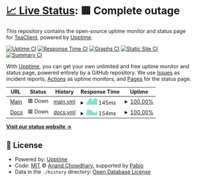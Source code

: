 # [📈 Live Status](https://status.teaclient.net): <!--live status--> **🟥 Complete outage**

This repository contains the open-source uptime monitor and status page for [TeaClient](teaclient.net), powered by [Upptime](https://github.com/upptime/upptime).

[![Uptime CI](https://github.com/TeaClientMC/status/workflows/Uptime%20CI/badge.svg)](https://github.com/TeaClientMC/status/actions?query=workflow%3A%22Uptime+CI%22)
[![Response Time CI](https://github.com/TeaClientMC/status/workflows/Response%20Time%20CI/badge.svg)](https://github.com/TeaClientMC/status/actions?query=workflow%3A%22Response+Time+CI%22)
[![Graphs CI](https://github.com/TeaClientMC/status/workflows/Graphs%20CI/badge.svg)](https://github.com/TeaClientMC/status/actions?query=workflow%3A%22Graphs+CI%22)
[![Static Site CI](https://github.com/TeaClientMC/status/workflows/Static%20Site%20CI/badge.svg)](https://github.com/TeaClientMC/status/actions?query=workflow%3A%22Static+Site+CI%22)
[![Summary CI](https://github.com/TeaClientMC/status/workflows/Summary%20CI/badge.svg)](https://github.com/TeaClientMC/status/actions?query=workflow%3A%22Summary+CI%22)

With [Upptime](https://upptime.js.org), you can get your own unlimited and free uptime monitor and status page, powered entirely by a GitHub repository. We use [Issues](https://github.com/TeaClientMC/status/issues) as incident reports, [Actions](https://github.com/TeaClientMC/status/actions) as uptime monitors, and [Pages](https://status.teaclient.net) for the status page.

<!--start: status pages-->
<!-- This summary is generated by Upptime (https://github.com/upptime/upptime) -->
<!-- Do not edit this manually, your changes will be overwritten -->
<!-- prettier-ignore -->
| URL | Status | History | Response Time | Uptime |
| --- | ------ | ------- | ------------- | ------ |
| <img alt="" src="https://icons.duckduckgo.com/ip3/teaclient.net.ico" height="13"> [Main](https://teaclient.net) | 🟥 Down | [main.yml](https://github.com/TeaClientMC/status/commits/HEAD/history/main.yml) | <details><summary><img alt="Response time graph" src="./graphs/main/response-time-week.png" height="20"> 145ms</summary><br><a href="https://status.teaclient.net/history/main"><img alt="Response time 146" src="https://img.shields.io/endpoint?url=https%3A%2F%2Fraw.githubusercontent.com%2FTeaClientMC%2Fstatus%2FHEAD%2Fapi%2Fmain%2Fresponse-time.json"></a><br><a href="https://status.teaclient.net/history/main"><img alt="24-hour response time 149" src="https://img.shields.io/endpoint?url=https%3A%2F%2Fraw.githubusercontent.com%2FTeaClientMC%2Fstatus%2FHEAD%2Fapi%2Fmain%2Fresponse-time-day.json"></a><br><a href="https://status.teaclient.net/history/main"><img alt="7-day response time 145" src="https://img.shields.io/endpoint?url=https%3A%2F%2Fraw.githubusercontent.com%2FTeaClientMC%2Fstatus%2FHEAD%2Fapi%2Fmain%2Fresponse-time-week.json"></a><br><a href="https://status.teaclient.net/history/main"><img alt="30-day response time 153" src="https://img.shields.io/endpoint?url=https%3A%2F%2Fraw.githubusercontent.com%2FTeaClientMC%2Fstatus%2FHEAD%2Fapi%2Fmain%2Fresponse-time-month.json"></a><br><a href="https://status.teaclient.net/history/main"><img alt="1-year response time 146" src="https://img.shields.io/endpoint?url=https%3A%2F%2Fraw.githubusercontent.com%2FTeaClientMC%2Fstatus%2FHEAD%2Fapi%2Fmain%2Fresponse-time-year.json"></a></details> | <details><summary><a href="https://status.teaclient.net/history/main">100.00%</a></summary><a href="https://status.teaclient.net/history/main"><img alt="All-time uptime 100.00%" src="https://img.shields.io/endpoint?url=https%3A%2F%2Fraw.githubusercontent.com%2FTeaClientMC%2Fstatus%2FHEAD%2Fapi%2Fmain%2Fuptime.json"></a><br><a href="https://status.teaclient.net/history/main"><img alt="24-hour uptime 100.00%" src="https://img.shields.io/endpoint?url=https%3A%2F%2Fraw.githubusercontent.com%2FTeaClientMC%2Fstatus%2FHEAD%2Fapi%2Fmain%2Fuptime-day.json"></a><br><a href="https://status.teaclient.net/history/main"><img alt="7-day uptime 100.00%" src="https://img.shields.io/endpoint?url=https%3A%2F%2Fraw.githubusercontent.com%2FTeaClientMC%2Fstatus%2FHEAD%2Fapi%2Fmain%2Fuptime-week.json"></a><br><a href="https://status.teaclient.net/history/main"><img alt="30-day uptime 100.00%" src="https://img.shields.io/endpoint?url=https%3A%2F%2Fraw.githubusercontent.com%2FTeaClientMC%2Fstatus%2FHEAD%2Fapi%2Fmain%2Fuptime-month.json"></a><br><a href="https://status.teaclient.net/history/main"><img alt="1-year uptime 100.00%" src="https://img.shields.io/endpoint?url=https%3A%2F%2Fraw.githubusercontent.com%2FTeaClientMC%2Fstatus%2FHEAD%2Fapi%2Fmain%2Fuptime-year.json"></a></details>
| <img alt="" src="https://icons.duckduckgo.com/ip3/docs.teaclient.net.ico" height="13"> [Docs](https://docs.teaclient.net) | 🟥 Down | [docs.yml](https://github.com/TeaClientMC/status/commits/HEAD/history/docs.yml) | <details><summary><img alt="Response time graph" src="./graphs/docs/response-time-week.png" height="20"> 154ms</summary><br><a href="https://status.teaclient.net/history/docs"><img alt="Response time 177" src="https://img.shields.io/endpoint?url=https%3A%2F%2Fraw.githubusercontent.com%2FTeaClientMC%2Fstatus%2FHEAD%2Fapi%2Fdocs%2Fresponse-time.json"></a><br><a href="https://status.teaclient.net/history/docs"><img alt="24-hour response time 208" src="https://img.shields.io/endpoint?url=https%3A%2F%2Fraw.githubusercontent.com%2FTeaClientMC%2Fstatus%2FHEAD%2Fapi%2Fdocs%2Fresponse-time-day.json"></a><br><a href="https://status.teaclient.net/history/docs"><img alt="7-day response time 154" src="https://img.shields.io/endpoint?url=https%3A%2F%2Fraw.githubusercontent.com%2FTeaClientMC%2Fstatus%2FHEAD%2Fapi%2Fdocs%2Fresponse-time-week.json"></a><br><a href="https://status.teaclient.net/history/docs"><img alt="30-day response time 161" src="https://img.shields.io/endpoint?url=https%3A%2F%2Fraw.githubusercontent.com%2FTeaClientMC%2Fstatus%2FHEAD%2Fapi%2Fdocs%2Fresponse-time-month.json"></a><br><a href="https://status.teaclient.net/history/docs"><img alt="1-year response time 177" src="https://img.shields.io/endpoint?url=https%3A%2F%2Fraw.githubusercontent.com%2FTeaClientMC%2Fstatus%2FHEAD%2Fapi%2Fdocs%2Fresponse-time-year.json"></a></details> | <details><summary><a href="https://status.teaclient.net/history/docs">100.00%</a></summary><a href="https://status.teaclient.net/history/docs"><img alt="All-time uptime 100.00%" src="https://img.shields.io/endpoint?url=https%3A%2F%2Fraw.githubusercontent.com%2FTeaClientMC%2Fstatus%2FHEAD%2Fapi%2Fdocs%2Fuptime.json"></a><br><a href="https://status.teaclient.net/history/docs"><img alt="24-hour uptime 100.00%" src="https://img.shields.io/endpoint?url=https%3A%2F%2Fraw.githubusercontent.com%2FTeaClientMC%2Fstatus%2FHEAD%2Fapi%2Fdocs%2Fuptime-day.json"></a><br><a href="https://status.teaclient.net/history/docs"><img alt="7-day uptime 100.00%" src="https://img.shields.io/endpoint?url=https%3A%2F%2Fraw.githubusercontent.com%2FTeaClientMC%2Fstatus%2FHEAD%2Fapi%2Fdocs%2Fuptime-week.json"></a><br><a href="https://status.teaclient.net/history/docs"><img alt="30-day uptime 100.00%" src="https://img.shields.io/endpoint?url=https%3A%2F%2Fraw.githubusercontent.com%2FTeaClientMC%2Fstatus%2FHEAD%2Fapi%2Fdocs%2Fuptime-month.json"></a><br><a href="https://status.teaclient.net/history/docs"><img alt="1-year uptime 100.00%" src="https://img.shields.io/endpoint?url=https%3A%2F%2Fraw.githubusercontent.com%2FTeaClientMC%2Fstatus%2FHEAD%2Fapi%2Fdocs%2Fuptime-year.json"></a></details>

<!--end: status pages-->

[**Visit our status website →**](https://status.teaclient.net)

## 📄 License

- Powered by: [Upptime](https://github.com/upptime/upptime)
- Code: [MIT](./LICENSE) © [Anand Chowdhary](https://anandchowdhary.com), supported by [Pabio](https://pabio.com)
- Data in the `./history` directory: [Open Database License](https://opendatacommons.org/licenses/odbl/1-0/)
